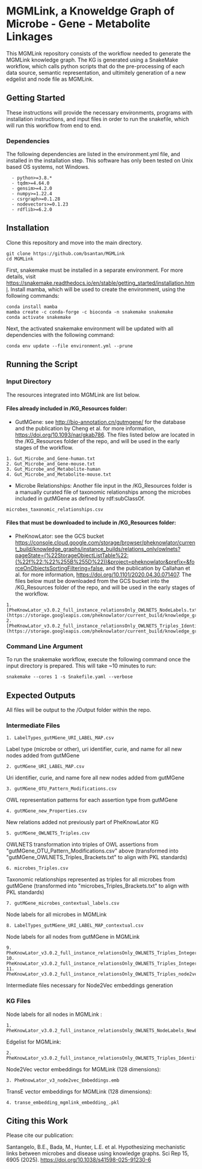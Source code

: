 # MGMLink, a Knoweldge Graph of Microbe - Gene - Metabolite Linkages

This MGMLink repository consists of the workflow needed to generate the MGMLink knowledge graph. The KG is generated using a SnakeMake workflow, which calls python scripts that do the pre-processing of each data source, semantic representation, and ultimitely generation of a new edgelist and node file as MGMLink.

## Getting Started

These instructions will provide the necessary environments, programs with installation instructions, and input files in order to run the snakefile, which will run this workflow from end to end. 

### Dependencies
The following dependencies are listed in the environment.yml file, and installed in the installation step. This software has only been tested on Unix based OS systems, not Windows.

```
  - python>=3.8.*
  - tqdm>=4.64.0
  - gensim>=4.2.0
  - numpy>=1.22.4
  - csrgraph>=0.1.28
  - nodevectors>=0.1.23
  - rdflib>=6.2.0
```

## Installation

Clone this repository and move into the main directory.

```
git clone https://github.com/bsantan/MGMLink
cd MGMLink
```

First, snakemake must be installed in a separate environment. For more details, visit https://snakemake.readthedocs.io/en/stable/getting_started/installation.html. Install mamba, which will be used to create the environment, using the following commands:

```
conda install mamba
mamba create -c conda-forge -c bioconda -n snakemake snakemake
conda activate snakemake
```

Next, the activated snakemake environment will be updated with all dependencies with the following command:

```
conda env update --file environment.yml --prune
```

## Running the Script

### Input Directory 
The resources integrated into MGMLink are list below.

#### Files already included in /KG_Resources folder:
- GutMGene: see http://bio-annotation.cn/gutmgene/ for the database and the publication by Cheng et al. for more information, https://doi.org/10.1093/nar/gkab786. The files listed below are located in the /KG_Resources folder of the repo, and will be used in the early stages of the workflow.
```
1. Gut_Microbe_and_Gene-human.txt
2. Gut_Microbe_and_Gene-mouse.txt
3. Gut_Microbe_and_Metabolite-human
4. Gut_Microbe_and_Metabolite-mouse.txt
```
- Microbe Relationships: Another file input in the /KG_Resources folder is a manually curated file of taxonomic relationships among the microbes included in gutMGene as defined by rdf:subClassOf.
```
microbes_taxonomic_relationships.csv
```

#### Files that must be downloaded to include in /KG_Resources folder:
- PheKnowLator: see the GCS bucket https://console.cloud.google.com/storage/browser/pheknowlator/current_build/knowledge_graphs/instance_builds/relations_only/owlnets?pageState=(%22StorageObjectListTable%22:(%22f%22:%22%255B%255D%22))&project=pheknowlator&prefix=&forceOnObjectsSortingFiltering=false, and the publication by Callahan et al. for more information, https://doi.org/10.1101/2020.04.30.071407. The files below must be downloaded from the GCS bucket into the /KG_Resources folder of the repo, and will be used in the early stages of the workflow.
```
1. [PheKnowLator_v3.0.2_full_instance_relationsOnly_OWLNETS_NodeLabels.txt](https://storage.googleapis.com/pheknowlator/current_build/knowledge_graphs/instance_builds/relations_only/owlnets/PheKnowLator_v3.0.2_full_instance_relationsOnly_OWLNETS_NodeLabels.txt)
2. [PheKnowLator_v3.0.2_full_instance_relationsOnly_OWLNETS_Triples_Identifiers.txt](https://storage.googleapis.com/pheknowlator/current_build/knowledge_graphs/instance_builds/relations_only/owlnets/PheKnowLator_v3.0.2_full_instance_relationsOnly_OWLNETS_Triples_Identifiers.txt)
```


### Command Line Argument 
  
To run the snakemake workflow, execute the following command once the input directory is prepared. This will take ~10 minutes to run:
  
```
snakemake --cores 1 -s Snakefile.yaml --verbose
```

## Expected Outputs

All files will be output to the /Output folder within the repo.
  
### Intermediate Files

```
1. LabelTypes_gutMGene_URI_LABEL_MAP.csv
```
Label type (microbe or other), uri identifier, curie, and name for all new nodes added from gutMGene
```
2. gutMGene_URI_LABEL_MAP.csv
```
Uri identifier, curie, and name fore all new nodes added from gutMGene

```
3. gutMGene_OTU_Pattern_Modifications.csv
```
OWL representation patterns for each assertion type from gutMGene

```
4. gutMGene_new_Properties.csv
```
New relations added not previously part of PheKnowLator KG

```
5. gutMGene_OWLNETS_Triples.csv
```
OWLNETS transformation into triples of OWL assertions from "gutMGene_OTU_Pattern_Modifications.csv" above (transformed into "gutMGene_OWLNETS_Triples_Brackets.txt" to align with PKL standards)

```
6. microbes_Triples.csv
```
Taxonomic relationships represented as triples for all microbes from gutMGene (transformed into "microbes_Triples_Brackets.txt" to align with PKL standards)

```
7. gutMGene_microbes_contextual_labels.csv
```
Node labels for all microbes in MGMLink


```
8. LabelTypes_gutMGene_URI_LABEL_MAP_contextual.csv
```
Node labels for all nodes from gutMGene in MGMLink

```
9. PheKnowLator_v3.0.2_full_instance_relationsOnly_OWLNETS_Triples_Integers_node2vecInput_withGutMGene_withMicrobes.txt
10. PheKnowLator_v3.0.2_full_instance_relationsOnly_OWLNETS_Triples_Integer_Identifier_Map_withGutMGene_withMicrobes.json,
11. PheKnowLator_v3.0.2_full_instance_relationsOnly_OWLNETS_Triples_node2vecInput_cleaned_withGutMGene_withMicrobes.txt
```
Intermediate files necessary for Node2Vec embeddings generation


### KG Files

Node labels for all nodes in MGMLink :
``` 
1. PheKnowLator_v3.0.2_full_instance_relationsOnly_OWLNETS_NodeLabels_NewEntities.txt
``` 

Edgelist for MGMLink:
``` 
2. PheKnowLator_v3.0.2_full_instance_relationsOnly_OWLNETS_Triples_Identifiers_withGutMGene_withMicrobes.txt
```

Node2Vec vector embeddings for MGMLink (128 dimensions):
``` 
3. PheKnowLator_v3_node2vec_Embeddings.emb
``` 

TransE vector embeddings for MGMLink (128 dimensions):
``` 
4. transe_embedding_mgmlink_embedding_.pkl
```


## Citing this Work

Please cite our publication: 

Santangelo, B.E., Bada, M., Hunter, L.E. et al. Hypothesizing mechanistic links between microbes and disease using knowledge graphs. Sci Rep 15, 6905 (2025). https://doi.org/10.1038/s41598-025-91230-6
